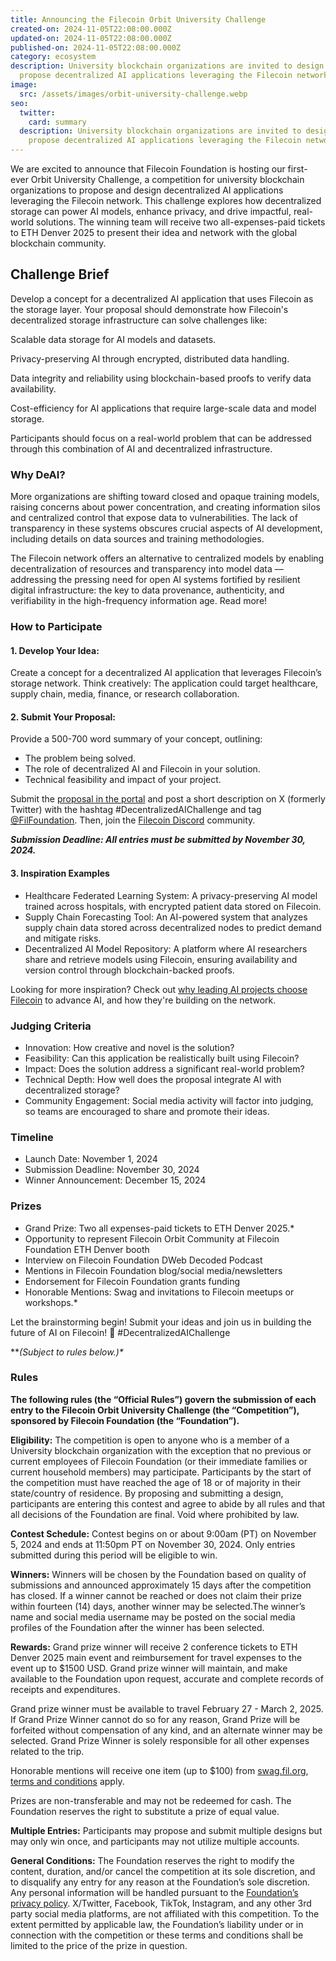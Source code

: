 ```yaml
---
title: Announcing the Filecoin Orbit University Challenge
created-on: 2024-11-05T22:08:00.000Z
updated-on: 2024-11-05T22:08:00.000Z
published-on: 2024-11-05T22:08:00.000Z
category: ecosystem
description: University blockchain organizations are invited to design and
  propose decentralized AI applications leveraging the Filecoin network.
image:
  src: /assets/images/orbit-university-challenge.webp
seo:
  twitter:
    card: summary
  description: University blockchain organizations are invited to design and
    propose decentralized AI applications leveraging the Filecoin network.
---
```


We are excited to announce that Filecoin Foundation is hosting our first-ever Orbit University Challenge, a competition for university blockchain organizations to propose and design decentralized AI applications leveraging the Filecoin network. This challenge explores how decentralized storage can power AI models, enhance privacy, and drive impactful, real-world solutions. The winning team will receive two all-expenses-paid tickets to ETH Denver 2025 to present their idea and network with the global blockchain community.

## Challenge Brief

Develop a concept for a decentralized AI application that uses Filecoin as the storage layer. Your proposal should demonstrate how Filecoin's decentralized storage infrastructure can solve challenges like:

Scalable data storage for AI models and datasets.

Privacy-preserving AI through encrypted, distributed data handling.

Data integrity and reliability using blockchain-based proofs to verify data availability.

Cost-efficiency for AI applications that require large-scale data and model storage.

Participants should focus on a real-world problem that can be addressed through this combination of AI and decentralized infrastructure.

### Why DeAI?

More organizations are shifting toward closed and opaque training models, raising concerns about power concentration, and creating information silos and centralized control that expose data to vulnerabilities. The lack of transparency in these systems obscures crucial aspects of AI development, including details on data sources and training methodologies.

The Filecoin network offers an alternative to centralized models by enabling decentralization of resources and transparency into model data –– addressing the pressing need for open AI systems fortified by resilient digital infrastructure: the key to data provenance, authenticity, and verifiability in the high-frequency information age. Read more!

### How to Participate

#### 1. Develop Your Idea:

Create a concept for a decentralized AI application that leverages Filecoin’s storage network. Think creatively: The application could target healthcare, supply chain, media, finance, or research collaboration.

#### 2. Submit Your Proposal:

Provide a 500-700 word summary of your concept, outlining:

- The problem being solved.
- The role of decentralized AI and Filecoin in your solution.
- Technical feasibility and impact of your project.

Submit the [proposal in the portal](https://airtable.com/appAGdqyYrqoFNuPI/pagYJ8TDX9cDly1LI/form) and post a short description on X (formerly Twitter) with the hashtag #DecentralizedAIChallenge and tag [@FilFoundation](https://twitter.com/FilFoundation). Then, join the [Filecoin Discord](https://discord.gg/filecoin) community.

**_Submission Deadline: All entries must be submitted by November 30, 2024._**

#### 3. Inspiration Examples

- Healthcare Federated Learning System: A privacy-preserving AI model trained across hospitals, with encrypted patient data stored on Filecoin.
- Supply Chain Forecasting Tool: An AI-powered system that analyzes supply chain data stored across decentralized nodes to predict demand and mitigate risks.
- Decentralized AI Model Repository: A platform where AI researchers share and retrieve models using Filecoin, ensuring availability and version control through blockchain-backed proofs.

Looking for more inspiration? Check out [why leading AI projects choose Filecoin](/blog/leading-ai-projects-choose-filecoin-to-advance-ai-marking-the-networks-leading-role-as-depin-backbone-for-ai) to advance AI, and how they're building on the network.

### Judging Criteria

- Innovation: How creative and novel is the solution?
- Feasibility: Can this application be realistically built using Filecoin?
- Impact: Does the solution address a significant real-world problem?
- Technical Depth: How well does the proposal integrate AI with decentralized storage?
- Community Engagement: Social media activity will factor into judging, so teams are encouraged to share and promote their ideas.

### Timeline

- Launch Date: November 1, 2024
- Submission Deadline: November 30, 2024
- Winner Announcement: December 15, 2024

### Prizes

- Grand Prize: Two all expenses-paid tickets to ETH Denver 2025.\*
- Opportunity to represent Filecoin Orbit Community at Filecoin Foundation ETH Denver booth
- Interview on Filecoin Foundation DWeb Decoded Podcast
- Mentions in Filecoin Foundation blog/social media/newsletters
- Endorsement for Filecoin Foundation grants funding
- Honorable Mentions: Swag and invitations to Filecoin meetups or workshops.\*

Let the brainstorming begin! Submit your ideas and join us in building the future of AI on Filecoin! 🧠 #DecentralizedAIChallenge

***(*Subject to rules below.)\***

### Rules

**The following rules (the “Official Rules”) govern the submission of each entry to the Filecoin Orbit University Challenge (the “Competition”), sponsored by Filecoin Foundation (the “Foundation”).**

**Eligibility:** The competition is open to anyone who is a member of a University blockchain organization with the exception that no previous or current employees of Filecoin Foundation (or their immediate families or current household members) may participate. Participants by the start of the competition must have reached the age of 18 or of majority in their state/country of residence. By proposing and submitting a design, participants are entering this contest and agree to abide by all rules and that all decisions of the Foundation are final. Void where prohibited by law.

**Contest Schedule:** Contest begins on or about 9:00am (PT) on November 5, 2024 and ends at 11:50pm PT on November 30, 2024. Only entries submitted during this period will be eligible to win.

**Winners:** Winners will be chosen by the Foundation based on quality of submissions and announced approximately 15 days after the competition has closed. If a winner cannot be reached or does not claim their prize within fourteen (14) days, another winner may be selected.The winner’s name and social media username may be posted on the social media profiles of the Foundation after the winner has been selected.

**Rewards:** Grand prize winner will receive 2 conference tickets to ETH Denver 2025 main event and reimbursement for travel expenses to the event up to $1500 USD. Grand prize winner will maintain, and make available to the Foundation upon request, accurate and complete records of receipts and expenditures.

Grand prize winner must be available to travel February 27 - March 2, 2025. If Grand Prize Winner cannot do so for any reason, Grand Prize will be forfeited without compensation of any kind, and an alternate winner may be selected. Grand Prize Winner is solely responsible for all other expenses related to the trip.

Honorable mentions will receive one item (up to $100) from [swag.fil.org](https://swag.fil.org), [terms and conditions](https://swag.fil.org/policies/terms-of-service) apply.

Prizes are non-transferable and may not be redeemed for cash. The Foundation reserves the right to substitute a prize of equal value.

**Multiple Entries:** Participants may propose and submit multiple designs but may only win once, and participants may not utilize multiple accounts.

**General Conditions:** The Foundation reserves the right to modify the content, duration, and/or cancel the competition at its sole discretion, and to disqualify any entry for any reason at the Foundation’s sole discretion. Any personal information will be handled pursuant to the [Foundation’s privacy policy](/privacy-policy). X/Twitter, Facebook, TikTok, Instagram, and any other 3rd party social media platforms, are not affiliated with this competition. To the extent permitted by applicable law, the Foundation’s liability under or in connection with the competition or these terms and conditions shall be limited to the price of the prize in question.
